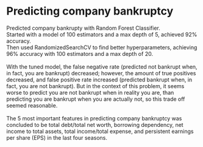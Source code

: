 # Predicting company bankruptcy
Predicted company bankrupty with Random Forest Classifier.<br/>
Started with a model of 100 estimators and a max depth of 5, achieved 92% accuracy. <br/>
Then used RandomizedSearchCV to find better hyperparameters, achieving 96% accuracy with 100 estimators and a max depth of 20.<br/>  
With the tuned model, the false negative rate (predicted not bankrupt when, in fact, you are bankrupt) decreased; however, the amount of true positives decreased, and false positive rate increased (predicted bankrupt when, in fact, you are not bankrupt). But in the context of this problem, it seems worse to predict you are not bankrupt when in reality you are, than predicting you are bankrupt when you are actually not, so this trade off seemed reasonable.<br/>   
The 5 most important features in predicting company bankruptcy was concluded to be total debt/total net worth, borrowing dependency, net income to total assets, total income/total expense, and persistent earnings per share (EPS) in the last four seasons.

